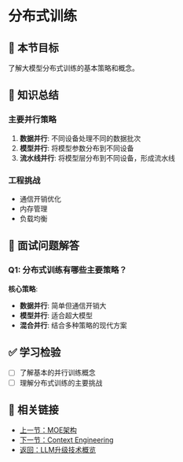 # 分布式训练

## 🎯 本节目标

了解大模型分布式训练的基本策略和概念。

## 📝 知识总结

### 主要并行策略

1. **数据并行**: 不同设备处理不同的数据批次
2. **模型并行**: 将模型参数分布到不同设备
3. **流水线并行**: 将模型层分布到不同设备，形成流水线

### 工程挑战

- 通信开销优化
- 内存管理
- 负载均衡

## 💬 面试问题解答

### Q1: 分布式训练有哪些主要策略？

**核心策略**:
- **数据并行**: 简单但通信开销大
- **模型并行**: 适合超大模型
- **混合并行**: 结合多种策略的现代方案

## ✅ 学习检验

- [ ] 了解基本的并行训练概念
- [ ] 理解分布式训练的主要挑战

## 🔗 相关链接

- [上一节：MOE架构](moe.md)
- [下一节：Context Engineering](../../applications/context-engineering/index.md)
- [返回：LLM升级技术概览](index.md)